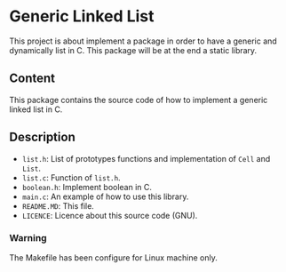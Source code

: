 # Generic Linked List #
This project is about implement a package in order to have a generic and dynamically list in C. This package will be at the end a static library.

## Content ##
This package contains the source code of how to implement a generic linked list in C.

## Description ##
* `list.h`: List of prototypes functions and implementation of `Cell` and `List`.
* `list.c`: Function of `list.h`.
* `boolean.h`: Implement boolean in C.
* `main.c`: An example of how to use this library.
* `README.MD`: This file.
* `LICENCE`: Licence about this source code (GNU).

### Warning ###
The Makefile has been configure for Linux machine only.
